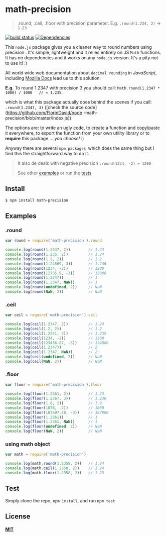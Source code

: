 # math-precision

> .round, .ceil, .floor with precision parameter. E.g. `.round(1.234, 2)` → 
`1.23`

[![build status](https://travis-ci.org/FlorinDavid/node-math-precision.svg)](http://travis-ci.org/FlorinDavid/node-math-precision)
[![Dependencies](https://img.shields.io/david/FlorinDavid/node-math-precision.svg)](https://david-dm.org/FlorinDavid/node-math-precision)

This `node.js` package gives you a cleaner way to round numbers using precision
. It's simple, lightweight and it relies entirely on JS `Math` functions. 
It has no dependencies and it works on any `node.js` version. 
It's a pity not to use it! :)

All world wide web documentation about `decimal rounding` in *JavaScript*, 
including [Mozilla Docs](https://developer.mozilla.org/en-US/docs/Web/JavaScript/Reference/Global_Objects/Math/round#PHP-Like_rounding_Method) 
lead us to this solution:
 
**E.g.** To round 1.2347 with precision 3 you should call: 
`Math.round(1.2347 * 1000) / 1000   // = 1.235`
  
which is what this package actually does behind the scenes if you call: 
`.round(1.2347, 3)` ([check the source code](https://github.com/FlorinDavid/node
-math-precision/blob/master/index.js))

The options are: to write an ugly code, to create a function and copy/paste it 
everywhere, to export the function from your own utility library or to 
**require** this package ... _you choose!_ :)

Anyway there are several `npm packages `which does the same thing but I find 
this the straightforward way to do it.

> It also de deals with negative precision
>  `.round(1234, -2) = 1200`
>
> See other [examples](#examples) or run the [tests](#test) 

## Install

```sh
$ npm install math-precision
```

## Examples  

### .round

```js
var round = require('math-precision').round

console.log(round(1.2347, 2))        // 1.23
console.log(round(1.235, 2))         // 1.24
console.log(round(1.2, 2))           // 1.2
console.log(round(1.24569, 3))       // 1.246
console.log(round(1234, -2))         // 1200
console.log(round(12785.9, -3))      // 13000
console.log(round(1.2347))           // 1
console.log(round(1.2347, NaN))      // 1
console.log(round(undefined, 2))     // NaN
console.log(round(NaN, 2))           // NaN
```

### .ceil

```js
var ceil = require('math-precision').ceil

console.log(ceil(1.2347, 2))         // 1.24
console.log(ceil(1.2, 2))            // 1.2
console.log(ceil(1.2341, 3))         // 1.235
console.log(ceil(1234, -2))          // 1300
console.log(ceil(123436.87, -3))     // 124000
console.log(ceil(1.2347))            // 2
console.log(ceil(1.2347, NaN))       // 2
console.log(ceil(undefined, 2))      // NaN
console.log(ceil(NaN, 2))            // NaN
```

### .floor

```js
var floor = require('math-precision').floor

console.log(floor(1.2361, 2))        // 1.23
console.log(floor(1.2367, 3))        // 1.236
console.log(floor(1.8, 2))           // 1.8
console.log(floor(1876, -2))         // 1800
console.log(floor(187697.78, -3))    // 187000
console.log(floor(1.2361))           // 1
console.log(floor(1.2361, NaN))      // 1
console.log(floor(undefined, 2))     // NaN
console.log(floor(NaN, 2))           // NaN
```

### using math object

```js
var math = require('math-precision')

console.log(math.round(1.2358, 2))   // 1.24
console.log(math.ceil(1.2358, 2))    // 1.24
console.log(math.floor(1.2358, 2))   // 1.23
```

## Test

Simply clone the repo, `npm install`, and run `npm test`

## License

#### [MIT](https://opensource.org/licenses/MIT)
